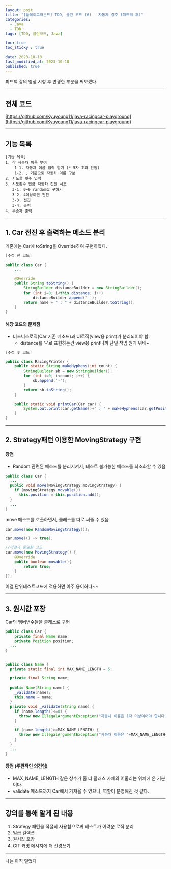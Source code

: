 ```yaml
---
layout: post
title: "[플레이그라운드] TDD, 클린 코드 (6) - 자동차 경주 (피드백 후)"
categories: 
  - Java
  - TDD
tags: [TDD, 클린코드, Java]

toc: true
toc_sticky : true

date: 2023-10-10
last_modified_at: 2023-10-10
published: true
---
```

피드백 강의 영상 시청 후 변경한 부분을 써보겠다.  

----
## 전체 코드
[https://github.com/Kyuyoung11/java-racingcar-playground](https://github.com/Kyuyoung11/java-racingcar-playground)  


---
## 기능 목록
````
[기능 목록]
1. 각 자동차 이름 부여  
    1-1. 자동차 이름 입력 받기 (* 5자 초과 안됨)  
    1-2. , 기준으로 자동차 이름 구분  
2. 시도할 횟수 입력  
3. 시도횟수 만큼 자동차 전진 시도  
   3-1. 0~9 random값 구하기   
   3-2. 4이상이면 전진  
   3-3. 전진
   3-4. 출력  
4. 우승자 출력
````

---
## 1. Car 전진 후 출력하는 메소드 분리
기존에는 Car에 toString을 Override하여 구현하였다.
````java
[수정 전 코드]

public class Car {
    ...

    @Override
    public String toString() {
        StringBuilder distanceBuilder = new StringBuilder();
        for (int i=0; i<this.distance; i++)
            distanceBuilder.append('-');
        return name + " : " + distanceBuilder.toString();
    }
}

````
#### 해당 코드의 문제점
- 비즈니스로직(Car 기존 메소드)과 UI로직(view용 print)가 분리되어야 함.
  - distance를 '-'로 표현하는건 view용 print니까 단일 책임 원칙 위배~  

````java
[수정 후 코드]

public class RacingPrinter {
    public static String makeHyphens(int count) {
        StringBuilder sb = new StringBuilder();
        for (int i=0; i<count; i++) {
            sb.append('-');
        }
        return sb.toString();
    }

    public static void printCar(Car car) {
        System.out.print(car.getName()+" : " + makeHyphens(car.getPositionValue()));
    }
}
````

---
## 2. Strategy패턴 이용한 MovingStrategy 구현
#### 장점
- Random 관련된 메소드를 분리시켜서, 테스트 불가능한 메소드를 최소화할 수 있음  

````java
public class Car {
  ...
  public void move(MovingStrategy movingStrategy) {
    if (movingStrategy.movable())
      this.position = this.position.add();
  }
  ...
}

````
move 메소드를 호출하면서, 클래스를 따로 써줄 수 있음
````java
car.move(new RandomMovingStrategy());
````
````java
car.move(() -> true);

//이것과 동일한 코드
car.move(new MovingStrategy() {
    @Override
    public boolean movable(){
        return true;
    }        
});

````
이걸 단위테스트코드에 적용하면 아주 용이하다~~

---
## 3. 원시값 포장
Car의 멤버변수들을 클래스로 구현
````java
public class Car {
    private final Name name;
    private Position position;
  ...
}


public class Name {
  private static final int MAX_NAME_LENGTH = 5;

  private final String name;
  
  public Name(String name) {
    _validate(name);
    this.name = name;
  }
  private void _validate(String name) {
    if (name.length()<=0) {
      throw new IllegalArgumentException("자동차 이름은 1자 이상이어야 합니다.");
    }

    if (name.length()>=MAX_NAME_LENGTH) {
      throw new IllegalArgumentException("자동차 이름은 "+MAX_NAME_LENGTH+"자를 초과할 수 없습니다.");
    }
  }
  ...
}
````

#### 장점 (주관적인 의견임)
- MAX_NAME_LENGTH 같은 상수가 좀 더 클래스 자체와 어울리는 위치에 온 기분이다.
- validate 메소드까지 Car에서 가져올 수 있으니, 역할이 분명해진 것 같다.


----
## 강의를 통해 알게 된 내용
1. Strategy 패턴을 적절히 사용함으로써 테스트가 어려운 로직 분리
2. 일급 컬렉션
3. 원시값 포장  
4. GIT 커밋 메시지에 더 신경쓰기  

----
나는 아직 멀었다
